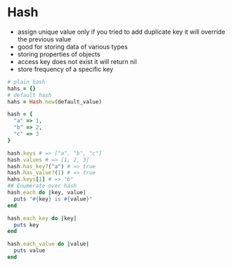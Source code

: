 # Hash 
- assign unique value only if you tried to add duplicate key it will override the previous value 
- good for storing data of various types
- storing properties of objects
- access key does not exist it will return nil 
- store frequency of a specific key 

```ruby 
# plain hash
hahs = {} 
# default hash
hahs = Hash.new(default_value)

hash = {
  "a" => 1,
  "b" => 2,
  "c" => 3
} 

hash.keys # => ["a", "b", "c"] 
hash.values # => [1, 2, 3] 
hash.has_key?("a") # => true 
hash.has_value?(1) # => true 
hahs.keys[1] # => "b" 
## Enumerate over hash
hash.each do |key, value| 
  puts "#{key} is #{value}" 
end 

hash.each_key do |key| 
  puts key 
end

hash.each_value do |value| 
  puts value 
end 


```

```